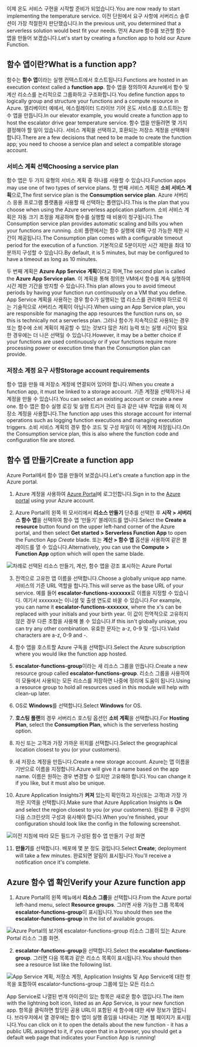 <span data-ttu-id="011ff-101">이제 온도 서비스 구현을 시작할 준비가 되었습니다.</span><span class="sxs-lookup"><span data-stu-id="011ff-101">You are now ready to start implementing the temperature service.</span></span> <span data-ttu-id="011ff-102">이전 단원에서 요구 사항에 서버리스 솔루션이 가장 적절한지 판단했습니다.</span><span class="sxs-lookup"><span data-stu-id="011ff-102">In the previous unit, you determined that a serverless solution would best fit your needs.</span></span> <span data-ttu-id="011ff-103">먼저 Azure 함수를 보관할 함수 앱을 만들어 보겠습니다.</span><span class="sxs-lookup"><span data-stu-id="011ff-103">Let's start by creating a function app to hold our Azure Function.</span></span>

## <a name="what-is-a-function-app"></a><span data-ttu-id="011ff-104">함수 앱이란?</span><span class="sxs-lookup"><span data-stu-id="011ff-104">What is a function app?</span></span>
<span data-ttu-id="011ff-105">함수는 **함수 앱**이라는 실행 컨텍스트에서 호스트됩니다.</span><span class="sxs-lookup"><span data-stu-id="011ff-105">Functions are hosted in an execution context called a **function app**.</span></span> <span data-ttu-id="011ff-106">함수 앱을 정의하여 Azure에서 함수 및 계산 리소스를 논리적으로 그룹화하고 구조화합니다.</span><span class="sxs-lookup"><span data-stu-id="011ff-106">You define function apps to logically group and structure your functions and a compute resource in Azure.</span></span> <span data-ttu-id="011ff-107">엘리베이터 예에서, 에스컬레이터 드라이브 기어 온도 서비스를 호스트하는 함수 앱을 만듭니다.</span><span class="sxs-lookup"><span data-stu-id="011ff-107">In our elevator example, you would create a function app to host the escalator drive gear temperature service.</span></span> <span data-ttu-id="011ff-108">함수 앱을 만들려면 몇 가지 결정해야 할 일이 있습니다. 서비스 계획을 선택하고, 호환되는 저장소 계정을 선택해야 합니다.</span><span class="sxs-lookup"><span data-stu-id="011ff-108">There are a few decisions that need to be made to create the function app; you need to choose a service plan and select a compatible storage account.</span></span>

### <a name="choosing-a-service-plan"></a><span data-ttu-id="011ff-109">서비스 계획 선택</span><span class="sxs-lookup"><span data-stu-id="011ff-109">Choosing a service plan</span></span>
<span data-ttu-id="011ff-110">함수 앱은 두 가지 유형의 서비스 계획 중 하나를 사용할 수 있습니다.</span><span class="sxs-lookup"><span data-stu-id="011ff-110">Function apps may use one of two types of service plans.</span></span> <span data-ttu-id="011ff-111">첫 번째 서비스 계획은 **소비 서비스 계획**으로,</span><span class="sxs-lookup"><span data-stu-id="011ff-111">The first service plan is the **Consumption service plan**.</span></span> <span data-ttu-id="011ff-112">Azure 서버리스 응용 프로그램 플랫폼을 사용할 때 선택하는 플랜입니다.</span><span class="sxs-lookup"><span data-stu-id="011ff-112">This is the plan that you choose when using the Azure serverless application platform.</span></span> <span data-ttu-id="011ff-113">소비 서비스 계획은 자동 크기 조정을 제공하며 함수를 실행할 때 비용이 청구됩니다.</span><span class="sxs-lookup"><span data-stu-id="011ff-113">The Consumption service plan provides automatic scaling and bills you when your functions are running.</span></span> <span data-ttu-id="011ff-114">소비 플랜에서는 함수 실행에 대해 구성 가능한 제한 시간이 제공됩니다.</span><span class="sxs-lookup"><span data-stu-id="011ff-114">The Consumption plan comes with a configurable timeout period for the execution of a function.</span></span> <span data-ttu-id="011ff-115">기본적으로 5분이지만 시간 제한을 최대 10분까지 구성할 수 있습니다.</span><span class="sxs-lookup"><span data-stu-id="011ff-115">By default, it is 5 minutes, but may be configured to have a timeout as long as 10 minutes.</span></span> 

<span data-ttu-id="011ff-116">두 번째 계획은 **Azure App Service 계획**이라고 하며,</span><span class="sxs-lookup"><span data-stu-id="011ff-116">The second plan is called the **Azure App Service plan**.</span></span> <span data-ttu-id="011ff-117">이 계획을 통해 정의한 VM에서 함수를 계속 실행하여 시간 제한 기간을 방지할 수 있습니다.</span><span class="sxs-lookup"><span data-stu-id="011ff-117">This plan allows you to avoid timeout periods by having your function run continuously on a VM that you define.</span></span> <span data-ttu-id="011ff-118">App Service 계획을 사용하는 경우 함수가 실행되는 앱 리소스를 관리해야 하므로 이는 기술적으로 서버리스 계획이 아닙니다.</span><span class="sxs-lookup"><span data-stu-id="011ff-118">When using an App Service plan, you are responsible for managing the app resources the function runs on, so this is technically not a serverless plan.</span></span> <span data-ttu-id="011ff-119">그러나 함수가 지속적으로 사용되는 경우 또는 함수에 소비 계획이 제공할 수 있는 것보다 많은 처리 능력 또는 실행 시간이 필요한 경우에는 더 나은 선택일 수 있습니다.</span><span class="sxs-lookup"><span data-stu-id="011ff-119">However, it may be a better choice if your functions are used continuously or if your functions require more processing power or execution time than the Consumption plan can provide.</span></span> 

### <a name="storage-account-requirements"></a><span data-ttu-id="011ff-120">저장소 계정 요구 사항</span><span class="sxs-lookup"><span data-stu-id="011ff-120">Storage account requirements</span></span>
<span data-ttu-id="011ff-121">함수 앱을 만들 때 저장소 계정에 연결되어 있어야 합니다.</span><span class="sxs-lookup"><span data-stu-id="011ff-121">When you create a function app, it must be linked to a storage account.</span></span> <span data-ttu-id="011ff-122">기존 계정을 선택하거나 새 계정을 만들 수 있습니다.</span><span class="sxs-lookup"><span data-stu-id="011ff-122">You can select an existing account or create a new one.</span></span> <span data-ttu-id="011ff-123">함수 앱은 함수 실행 로깅 및 실행 트리거 관리 등과 같은 내부 작업을 위해 이 저장소 계정을 사용합니다.</span><span class="sxs-lookup"><span data-stu-id="011ff-123">The function app uses this storage account for internal operations such as logging function executions and managing execution triggers.</span></span> <span data-ttu-id="011ff-124">소비 서비스 계획의 경우 함수 코드 및 구성 파일이 이 계정에 저장됩니다.</span><span class="sxs-lookup"><span data-stu-id="011ff-124">On the Consumption service plan, this is also where the function code and configuration file are stored.</span></span>

## <a name="create-a-function-app"></a><span data-ttu-id="011ff-125">함수 앱 만들기</span><span class="sxs-lookup"><span data-stu-id="011ff-125">Create a function app</span></span>
<span data-ttu-id="011ff-126">Azure Portal에서 함수 앱을 만들어 보겠습니다.</span><span class="sxs-lookup"><span data-stu-id="011ff-126">Let's create a function app in the Azure portal.</span></span>

1. <span data-ttu-id="011ff-127">Azure 계정을 사용하여 [Azure Portal](https://portal.azure.com?azure-portal=true)에 로그인합니다.</span><span class="sxs-lookup"><span data-stu-id="011ff-127">Sign in to the [Azure portal](https://portal.azure.com?azure-portal=true) using your Azure account.</span></span>

2. <span data-ttu-id="011ff-128">Azure Portal의 왼쪽 위 모서리에서 **리소스 만들기** 단추를 선택한 후 **시작 > 서버리스 함수 앱**을 선택하여 함수 앱 ‘만들기’ 블레이드를 엽니다.</span><span class="sxs-lookup"><span data-stu-id="011ff-128">Select the **Create a resource** button found on the upper left-hand corner of the Azure portal, and then select **Get started > Serverless Function App** to open the Function App *Create* blade.</span></span> <span data-ttu-id="011ff-129">또는 **계산 > 함수 앱** 옵션을 사용하여 같은 블레이드를 열 수 있습니다.</span><span class="sxs-lookup"><span data-stu-id="011ff-129">Alternatively, you can use the **Compute > Function App** option which will open the same blade.</span></span>
  
  ![차례로 선택된 *리소스 만들기*, 계산, 함수 앱을 강조 표시하는 Azure Portal](../media-draft/3-create-function-app-blade.png)

3. <span data-ttu-id="011ff-131">전역으로 고유한 앱 이름을 선택합니다.</span><span class="sxs-lookup"><span data-stu-id="011ff-131">Choose a globally unique app name.</span></span> <span data-ttu-id="011ff-132">서비스의 기준 URL 역할을 합니다.</span><span class="sxs-lookup"><span data-stu-id="011ff-132">This will serve as the base URL of your service.</span></span> <span data-ttu-id="011ff-133">예를 들어 **escalator-functions-xxxxxxx**로 이름을 지정할 수 있습니다. 여기서 xxxxxxx는 이니셜 및 출생 연도로 바꿀 수 있습니다.</span><span class="sxs-lookup"><span data-stu-id="011ff-133">For example, you can name it **escalator-functions-xxxxxxx**, where the x's can be replaced with your initials and your birth year.</span></span> <span data-ttu-id="011ff-134">이 값이 전역적으로 고유하지 않은 경우 다른 조합을 사용해 볼 수 있습니다.</span><span class="sxs-lookup"><span data-stu-id="011ff-134">If this isn't globally unique, you can try any other combination.</span></span> <span data-ttu-id="011ff-135">유효한 문자는 a-z, 0-9 및 -입니다.</span><span class="sxs-lookup"><span data-stu-id="011ff-135">Valid characters are a-z, 0-9 and -.</span></span>

4. <span data-ttu-id="011ff-136">함수 앱을 호스트할 Azure 구독을 선택합니다.</span><span class="sxs-lookup"><span data-stu-id="011ff-136">Select the Azure subscription where you would like the function app hosted.</span></span>

5. <span data-ttu-id="011ff-137">**escalator-functions-group**이라는 새 리소스 그룹을 만듭니다.</span><span class="sxs-lookup"><span data-stu-id="011ff-137">Create a new resource group called **escalator-functions-group**.</span></span> <span data-ttu-id="011ff-138">리소스 그룹을 사용하여 이 모듈에서 사용되는 모든 리소스를 저장하면 나중에 정리에 도움이 됩니다.</span><span class="sxs-lookup"><span data-stu-id="011ff-138">Using a resource group to hold all resources used in this module will help with clean-up later.</span></span>

6. <span data-ttu-id="011ff-139">OS로 **Windows**를 선택합니다.</span><span class="sxs-lookup"><span data-stu-id="011ff-139">Select **Windows** for OS.</span></span>

7. <span data-ttu-id="011ff-140">**호스팅 플랜**의 경우 서버리스 호스팅 옵션인 **소비 계획**을 선택합니다.</span><span class="sxs-lookup"><span data-stu-id="011ff-140">For **Hosting Plan**, select the **Consumption Plan**, which is the serverless hosting option.</span></span>

8. <span data-ttu-id="011ff-141">자신 또는 고객과 가장 가까운 위치를 선택합니다.</span><span class="sxs-lookup"><span data-stu-id="011ff-141">Select the geographical location closest to you (or your customers).</span></span>

9. <span data-ttu-id="011ff-142">새 저장소 계정을 만듭니다.</span><span class="sxs-lookup"><span data-stu-id="011ff-142">Create a new storage account.</span></span> <span data-ttu-id="011ff-143">Azure는 앱 이름을 기반으로 이름을 지정합니다.</span><span class="sxs-lookup"><span data-stu-id="011ff-143">Azure will give it a name based on the app name.</span></span> <span data-ttu-id="011ff-144">이름은 원하는 경우 변경할 수 있지만 고유해야 합니다.</span><span class="sxs-lookup"><span data-stu-id="011ff-144">You can change it if you like, but it must also be unique.</span></span>

10. <span data-ttu-id="011ff-145">Azure Application Insights가 **켜져** 있는지 확인하고 자신(또는 고객)과 가장 가까운 지역을 선택합니다.</span><span class="sxs-lookup"><span data-stu-id="011ff-145">Make sure that Azure Application Insights is **On** and select the region closest to you (or your customers).</span></span>
<span data-ttu-id="011ff-146">완료한 후 구성이 다음 스크린샷의 구성과 유사해야 합니다.</span><span class="sxs-lookup"><span data-stu-id="011ff-146">When you're finished, your configuration should look like the config in the following screenshot.</span></span>

  ![이전 지침에 따라 모든 필드가 구성된 함수 앱 *만들기* 구성 화면](../media-draft/3-create-function-app-settings.png)

11. <span data-ttu-id="011ff-148">**만들기**를 선택합니다. 배포에 몇 분 정도 걸립니다.</span><span class="sxs-lookup"><span data-stu-id="011ff-148">Select **Create**; deployment will take a few minutes.</span></span> <span data-ttu-id="011ff-149">완료되면 알림이 표시됩니다.</span><span class="sxs-lookup"><span data-stu-id="011ff-149">You'll receive a notification once it's complete.</span></span>

## <a name="verify-your-azure-function-app"></a><span data-ttu-id="011ff-150">Azure 함수 앱 확인</span><span class="sxs-lookup"><span data-stu-id="011ff-150">Verify your Azure function app</span></span>

1. <span data-ttu-id="011ff-151">Azure Portal의 왼쪽 메뉴에서 **리소스 그룹**을 선택합니다.</span><span class="sxs-lookup"><span data-stu-id="011ff-151">From the Azure portal left-hand menu, select **Resource groups**.</span></span> <span data-ttu-id="011ff-152">그러면 사용 가능한 그룹 목록에 **escalator-functions-group**이 표시됩니다.</span><span class="sxs-lookup"><span data-stu-id="011ff-152">You should then see the **escalator-functions-group** in the list of available groups.</span></span>

  ![Azure Portal의 보기에 escalator-functions-group 리소스 그룹이 있는 Azure Portal 리소스 그룹 화면.](../media-draft/3-resource-group.png)

2. <span data-ttu-id="011ff-154">**escalator-functions-group**을 선택합니다.</span><span class="sxs-lookup"><span data-stu-id="011ff-154">Select the **escalator-functions-group**.</span></span> <span data-ttu-id="011ff-155">그러면 다음 목록과 같은 리소스 목록이 표시됩니다.</span><span class="sxs-lookup"><span data-stu-id="011ff-155">You should then see a resource list like the following list.</span></span>
  
  ![App Service 계획, 저장소 계정, Application Insights 및 App Service에 대한 항목을 포함하여 escalator-functions-group 그룹에 있는 모든 리소스](../media-draft/3-resource-list.png)

<span data-ttu-id="011ff-157">App Service로 나열된 번개 아이콘이 있는 항목은 새로운 함수 앱입니다.</span><span class="sxs-lookup"><span data-stu-id="011ff-157">The item with the lightning bolt icon, listed as an App Service, is your new function app.</span></span> <span data-ttu-id="011ff-158">항목을 클릭하면 할당된 공용 URL이 포함된 새 함수에 대한 세부 정보가 열립니다. 브라우저에서 열 경우에는 함수 앱이 실행 중임을 나타내는 기본 웹 페이지가 표시됩니다.</span><span class="sxs-lookup"><span data-stu-id="011ff-158">You can click on it to open the details about the new function - it has a public URL assigned to it, if you open that in a browser, you should get a default web page that indicates your Function App is running!</span></span>
